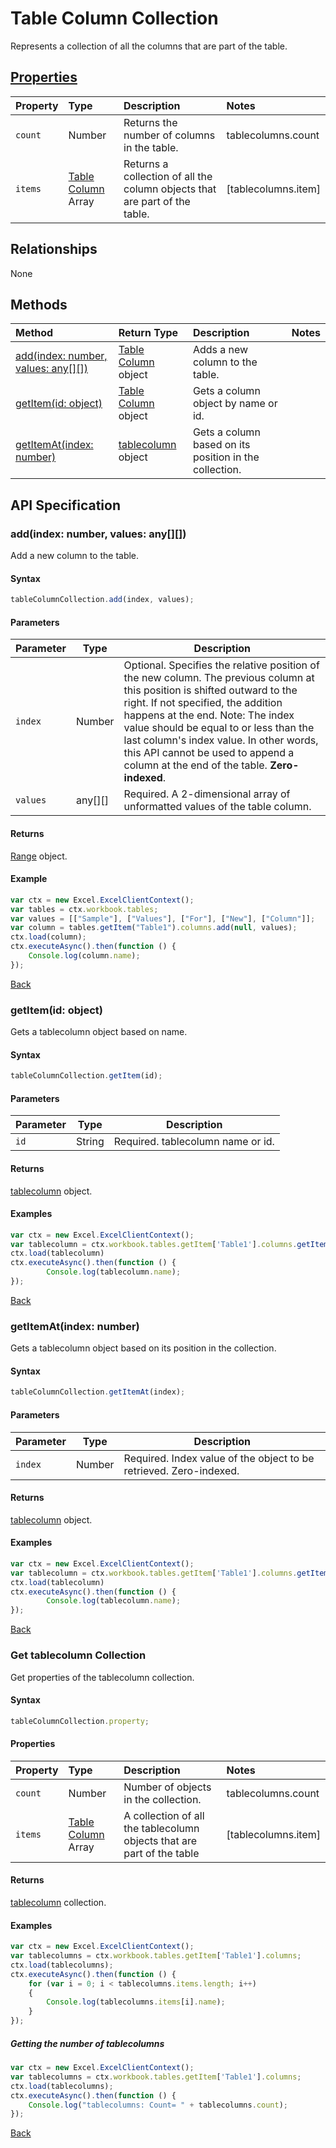 # Table Column Collection
Represents a collection of all the columns that are part of the table.  

## [Properties](#get-tablecolumn-collection)

| Property         | Type    |Description|Notes |
|:-----------------|:--------|:----------|:-----|
|`count`| Number   | Returns the number of columns in the table.|tablecolumns.count|
|`items`| [Table Column](tablecolumn.md) Array | Returns a collection of all the column objects that are part of the table.|[tablecolumns.item] |

## Relationships

None

## Methods

| Method     | Return Type    |Description|Notes  |
|:-----------------|:--------|:----------|:------|
|[add(index: number, values: any[][])](#index-number-values-any)| [Table Column](tablecolumn.md) object             |Adds a new column to the table.  ||
|[getItem(id: object)](#getitemid-object)| [Table Column](tablecolumn.md) object     |Gets a column object by name or id.||
|[getItemAt(index: number)](#getitematindex-number)| [tablecolumn](tablecolumn.md) object|Gets a column based on its position in the collection.||


## API Specification 

### add(index: number, values: any[][])

Add a new column to the table. 

#### Syntax
```js
tableColumnCollection.add(index, values);
```

#### Parameters 

Parameter       | Type   | Description
--------------- | ------ | ------------
`index` |  Number | Optional. Specifies the relative position of the new column. The previous column at this position is shifted outward to the right. If not specified, the addition happens at the end.  Note: The index value should be equal to or less than the last column's index value. In other words, this API cannot be used to append a column at the end of the table. **Zero-indexed**.
`values` | any[][] | Required. A 2-dimensional array of unformatted values of the table column.


#### Returns
[Range](range.md) object.

#### Example
```js
var ctx = new Excel.ExcelClientContext();
var tables = ctx.workbook.tables;
var values = [["Sample"], ["Values"], ["For"], ["New"], ["Column"]];
var column = tables.getItem("Table1").columns.add(null, values);
ctx.load(column);
ctx.executeAsync().then(function () {
	Console.log(column.name);
});
```
[Back](#methods)

### getItem(id: object)

Gets a tablecolumn object based on name.

#### Syntax
```js
tableColumnCollection.getItem(id);
```

#### Parameters

Parameter       | Type  | Description
--------------- | ------ | ------------
 `id`| String | Required. tablecolumn name or id. 

#### Returns

[tablecolumn](tablecolumn.md) object.

#### Examples
```js
var ctx = new Excel.ExcelClientContext();
var tablecolumn = ctx.workbook.tables.getItem['Table1'].columns.getItem(0);
ctx.load(tablecolumn)
ctx.executeAsync().then(function () {
		Console.log(tablecolumn.name);
});
```
[Back](#methods)

### getItemAt(index: number)

Gets a tablecolumn object based on its position in the collection. 

#### Syntax
```js
tableColumnCollection.getItemAt(index);
```

#### Parameters

Parameter       | Type  | Description
--------------- | ------ | ------------
 `index`| Number | Required. Index value of the object to be retrieved. Zero-indexed.

#### Returns

[tablecolumn](tablecolumn.md) object.

#### Examples
```js
var ctx = new Excel.ExcelClientContext();
var tablecolumn = ctx.workbook.tables.getItem['Table1'].columns.getItemAt(0);
ctx.load(tablecolumn)
ctx.executeAsync().then(function () {
		Console.log(tablecolumn.name);
});
```
[Back](#methods)

### Get tablecolumn Collection

Get properties of the tablecolumn collection. 

#### Syntax
```js
tableColumnCollection.property;
```

#### Properties

| Property         | Type    |Description|Notes |
|:-----------------|:--------|:----------|:-----|
|`count`| Number   | Number of objects in the collection.|tablecolumns.count|
|`items`| [Table Column](tablecolumn.md) Array | A collection of all the tablecolumn objects that are part of the table|[tablecolumns.item] |

#### Returns

[tablecolumn](tablecolumn.md) collection. 

#### Examples

```js
var ctx = new Excel.ExcelClientContext();
var tablecolumns = ctx.workbook.tables.getItem['Table1'].columns;
ctx.load(tablecolumns);
ctx.executeAsync().then(function () {
	for (var i = 0; i < tablecolumns.items.length; i++)
	{
		Console.log(tablecolumns.items[i].name);
	}
});
```

##### Getting the number of tablecolumns

```js
var ctx = new Excel.ExcelClientContext();
var tablecolumns = ctx.workbook.tables.getItem['Table1'].columns;
ctx.load(tablecolumns);
ctx.executeAsync().then(function () {
	Console.log("tablecolumns: Count= " + tablecolumns.count);
});

```
[Back](#properties)

